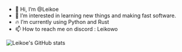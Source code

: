 - 👋 Hi, I’m @Leikoe
- 👀 I’m interested in learning new things and making fast software.
- 🔥 I’m currently using Python and Rust
- 📫 How to reach me on discord : Leikowo

![Leikoe's GitHub stats]([https://github-readme-stats.vercel.app/api?username=anuraghazra&theme=dark&show_icons=true](https://github-readme-stats-ruby-one.vercel.app/api?username=leikoe&theme=dracula&show_icons=true))
